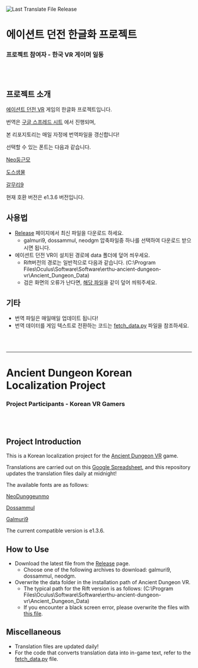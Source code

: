 ![Last Translate File Release](https://img.shields.io/badge/dynamic/json?color=success&label=Last%20Translate%20File%20Release&query=last_successful_run_date&url=https%3A%2F%2Fraw.githubusercontent.com%2FVR-Games-Korean-Translate%2FAncient_Dungeon_Korean_Translate%2Fmaster%2Flast_success_date.json&cacheSeconds=3600)



# 에이션트 던전 한글화 프로젝트
### 프로젝트 참여자 - 한국 VR 게이머 일동

<br>
<br>

## 프로젝트 소개

[에이션트 던전 VR](https://erthu.de/ancientdungeon.html) 게임의 한글화 프로젝트입니다.

번역은 [구글 스프레드 시트](https://docs.google.com/spreadsheets/d/1A7ie9Bi-cxy1TshMQolhUE4CI7fZouZXkhAbmcMPBh0/edit#gid=0) 에서 진행되며,

본 리포지토리는 매일 자정에 번역파일을 갱신합니다!

선택할 수 있는 폰트는 다음과 같습니다.

[Neo둥근모](https://neodgm.dalgona.dev/)

[도스샘물](https://github.com/hurss/fonts)

[갈무리9](https://galmuri.quiple.dev/)

현재 호환 버전은 e1.3.6 버전입니다.

## 사용법

* [Release](https://github.com/VR-Games-Korean-Translate/Ancient_Dungeon_Korean_Translate/releases) 페이지에서 최신 파일을 다운로드 하세요.
  * galmuri9, dossammul, neodgm 압축파일중 하나를 선택하여 다운로드 받으시면 됩니다.
* 에이션트 던전 VR이 설치된 경로에 data 폴더에 덮어 씌우세요.
  * Rift버전의 경로는 일반적으로 다음과 같습니다. (C:\Program Files\Oculus\Software\Software\erthu-ancient-dungeon-vr\Ancient_Dungeon_Data)
  * 검은 화면의 오류가 난다면, [해당 파일](https://drive.google.com/file/d/11I2H8FL6lf80tPEb8CbydxviFt2ZaG8e/view?usp=sharing)을 같이 덮어 씌워주세요.

## 기타

* 번역 파일은 매일매일 업데이트 됩니다!
* 번역 데이터를 게임 텍스트로 전환하는 코드는 [fetch_data.py](/fetch_data.py) 파일을 참조하세요.

<br>
<br>

---

# Ancient Dungeon Korean Localization Project
### Project Participants - Korean VR Gamers
<br>
<br>

## Project Introduction

This is a Korean localization project for the [Ancient Dungeon VR](https://erthu.de/ancientdungeon.html) game.

Translations are carried out on this [Google Spreadsheet](https://docs.google.com/spreadsheets/d/1A7ie9Bi-cxy1TshMQolhUE4CI7fZouZXkhAbmcMPBh0/edit#gid=0), and this repository updates the translation files daily at midnight!

The available fonts are as follows:

[NeoDunggeunmo](https://neodgm.dalgona.dev/)

[Dossammul](https://github.com/hurss/fonts)

[Galmuri9](https://galmuri.quiple.dev/)

The current compatible version is e1.3.6.

## How to Use

* Download the latest file from the [Release](https://github.com/VR-Games-Korean-Translate/Ancient_Dungeon_Korean_Translate/releases) page.
  * Choose one of the following archives to download: galmuri9, dossammul, neodgm.
* Overwrite the data folder in the installation path of Ancient Dungeon VR.
  * The typical path for the Rift version is as follows: (C:\Program Files\Oculus\Software\Software\erthu-ancient-dungeon-vr\Ancient_Dungeon_Data)
  * If you encounter a black screen error, please overwrite the files with [this file](https://drive.google.com/file/d/11I2H8FL6lf80tPEb8CbydxviFt2ZaG8e/view?usp=sharing).

## Miscellaneous

* Translation files are updated daily!
* For the code that converts translation data into in-game text, refer to the [fetch_data.py](/fetch_data.py) file.

